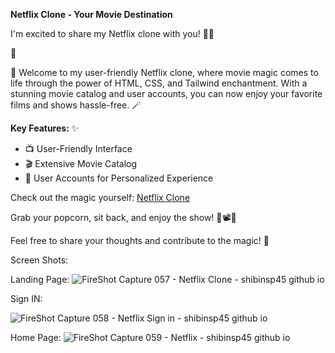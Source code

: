 **Netflix Clone - Your Movie Destination**

I'm excited to share my Netflix clone with you! 🍿✨

 🎥

🚀 Welcome to my user-friendly Netflix clone, where movie magic comes to life through the power of HTML, CSS, and Tailwind enchantment. With a stunning movie catalog and user accounts, you can now enjoy your favorite films and shows hassle-free. 🪄

**Key Features:** ✨
- 📺 User-Friendly Interface
- 🎬 Extensive Movie Catalog
- 👤 User Accounts for Personalized Experience

Check out the magic yourself: [Netflix Clone](https://github.com/yourgithubusername/your-netflix-clone-repo)

Grab your popcorn, sit back, and enjoy the show! 🍿📽️💫

Feel free to share your thoughts and contribute to the magic! 🌟

Screen Shots:

Landing Page:
![FireShot Capture 057 - Netflix Clone - shibinsp45 github io](https://github.com/shibinsp45/Netflix-Clone/assets/63835182/6b117b9c-aee4-49dd-95bf-550cdd31e41c)

Sign IN:

![FireShot Capture 058 - Netflix Sign in - shibinsp45 github io](https://github.com/shibinsp45/Netflix-Clone/assets/63835182/32d95a4c-7968-4106-b3a6-5a1872dbf303)

Home Page:
![FireShot Capture 059 - Netflix - shibinsp45 github io](https://github.com/shibinsp45/Netflix-Clone/assets/63835182/418cd0b4-88f7-4e58-91fd-f3ab56ec3fc3)

